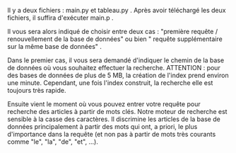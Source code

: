 Il y a deux fichiers : main.py et tableau.py . Après avoir téléchargé les deux fichiers, il suffira d'exécuter main.p .

Il vous sera alors indiqué de choisir entre deux cas : "première requête / renouvellement de la base de données" ou bien " requête supplémentaire sur la même base de données" .

Dans le premier cas, il vous sera demandé d'indiquer le chemin de la base de données où vous souhaitez effectuer la recherche. ATTENTION : pour des bases de données de plus de 5 MB, la création de l'index prend environ une minute. Cependant, une fois l'index construit, la recherche elle est toujours très rapide.

Ensuite vient le moment où vous pouvez entrer votre requête pour recherche des articles à partir de mots clés. Notre moteur de recherche est sensible à la casse des caractères. Il discrimine les articles de la base de données principalement à partir des mots qui ont, a priori, le plus d'importance dans la requête (et non pas à partir de mots très courants comme "le", "la", "de", "et", ...).



